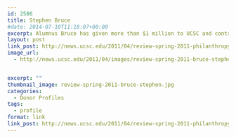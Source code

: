 ```yaml
---
id: 2586
title: Stephen Bruce
#date: 2014-07-10T11:18:07+00:00
excerpt: Alumnus Bruce has given more than $1 million to UCSC and contributed his time and expertise, including heading an advisory group to Division of Social Sciences Dean Sheldon Kamieniecki.
layout: post
link_post: http://news.ucsc.edu/2011/04/review-spring-2011-philanthropy-bruce.html
image_url:
  - http://news.ucsc.edu/2011/04/images/review-spring-2011-bruce-stephen.jpg


excerpt: ""
thumbnail_image: review-spring-2011-bruce-stephen.jpg
categories:
  - Donor Profiles
tags:
  - profile
format: link
link_post: http://news.ucsc.edu/2011/04/review-spring-2011-philanthropy-bruce.html
---
```


